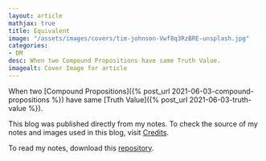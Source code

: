```yaml
---
layout: article
mathjax: true
title: Equivalent
image: "/assets/images/covers/tim-johnson-Vwf8q3RzBRE-unsplash.jpg"
categories:
- DM
desc: When two Compound Propositions have same Truth Value. 
imagealt: Cover Image for article
---
```


When two [Compound Propositions]({% post_url 2021-06-03-compound-propositions %}) have same [Truth Value]({% post_url 2021-06-03-truth-value %}).

This blog was published directly from my notes.
To check the source of my notes and images used in this blog, visit <a href="/credits.html" target="_blank">Credits</a>.

To read my notes, download this <a href="https://github.com/bovem/CS" target="blank">repository</a>.